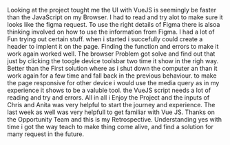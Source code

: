 Looking at the project tought me the UI with VueJS is seemingly be faster than 
the JavaScript on my Browser.
I had  to read and try alot to make sure it looks like the figma request.
To use the right details of Figma there is alsoa thinking involved on how to use the information from Figma.
I had a lot of Fun trying out certain stuff. when i started i succefully could create a header to implent it on the page.
Finding the function and errors to make it work again worked well.
The browser Problem got solve and find out that just by clicking the toogle device toolsbar two time it show in the righ way. Better than the First solution where as i shut down the computer an than it work again for a few time and fall back in the previous behaviour.
to make the page responsive for other device i would use the media query as
in my experience it shows to be a valuble tool.
the VueJS script needs a lot of reading and try and errors.
All in all i Enjoy the Project and the inputs of Chris and Anita was very helpful to start the journey and experience. The last week as well was very helpfull to get familiar with Vue JS.
Thanks on the Opportunity Team and this is my Retrospective.
Understanding yes with time i got the way teach to make thing come alive, and find a solution for many request in the future.

